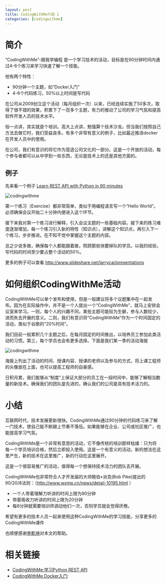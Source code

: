 ```yaml
---
layout: post
title: CodingWithMe介绍-1
categories: [codingwithme]
---
```


# 简介 #

“CodingWithMe”-跟我学编程 是一个学习技术的活动，目标是在90分钟时间内通过4-6个练习来学习快速了解一个技能。

他有两个特性：

* 90分钟一个主题，如“Docker入门”
* 4-6个代码练习，50%以上时间是写代码 

在公司从2009创立这个活动（每月组织一次）以来，已经连续实施了50多次，取得了很不错的效果，积累下了一百多个主题，有力的推动了公司的学习气氛和提高软件开发人员的技术水平。

俗一点讲，其实就是个培训。高大上点讲，勉强算个技术沙龙。但当我们按照自己方法去做它时，我们受益良多。有多个非常有意义的例子，比如最近推进docker在开发人员中的使用。

在公司，我们有意识的将它作为营造公司文化的一部分。这是一个开放的活动，每个参与者都可以从中学到一些东西，无论是技术上的还是其他方面的。

## 例子 ##

先来看一个例子 [Learn REST API with Python in 90 minutes][learnREST]

![codingwithme](http://larrycaiyu.com/blog/images/codingwithme-1.png)

第一个练习（Exercise）都非常简单，类似于用编程语言写一个“Hello World”。必须确保会议开始二十分钟内便进入这个环节。

接下来我对第一个练习进行解释，引入会议主题的一些基础内容。接下来的练习难度逐渐增加，每一个练习引入新的特性（知识点），讲解这个知识点，再引入下一个练习，步步推进。在不知不觉中掌握这个主题的内容。

总之少说多做，确保每个人都能跟着做，照顾那些快要掉队的学员。以我的经验，写代码的时间至少要占整个活动的50%。

更多的例子可以查看 http://www.slideshare.net/larrycai/presentations

# 如何组织CodingWithMe活动 #

CodingWithMe可以单个发布和使用，但是一般建议将多个议题集中在一起发布。因为在实际操作中，并不是一个人提出一个“CodingWithMe”，就马上安排会议室来学习。一则，每个人的兴趣不同，某些主题可能较为生僻，参与人数较少，进而失去开展的意义。二则，我们有意识将“CodingWithMe”作为一个时间固定的活动，类似于谷歌的“20%时间”。

我们目前一般累积几个主题之后，在每月固定的时间推出，以培养员工参加此类活动的习惯。第三，每个学员也会有更多选择。下面是我们某一季的活动海报

![codingwithme](http://larrycaiyu.com/blog/images/codingwithme-3.png)

海报上列出了活动的时间、授课内容、授课的老师以及参与的方式，将上课工程师的头像放在上面，也可以提高工程师的自豪感。

日积月累，我们能够从“制度”上保证大部分的员工在一段时间中，能够了解相当数量的新技术。确保我们的团队是先进的，确认我们的公司是具有技术活力的。

# 小结 #

互联网时代，技术发展更新很快。CodingWithMe通过90分钟的代码练习来了解一门技术，使自己能不断跟上节奏不落伍。如果能够在企业、公司或社区推广，也能提高学习气氛。

CodingWithMe是一个非常有意思的活动，它不像传统的培训那样枯燥：只为将每一个学员培训合格，然后立即投入使用。这是一个有意义的活动，新的想法在这里产生，新的技术在这里推广，新的行动在这里展开。

这是一个很容易推广的活动，值得每一个想保持技术活力的团队去开展。

CodingWithMe也非常符合人才开发届的大师鲍伯•派克(Bob Pike)提出的90/20/8法则：（http://www.wxmp.cn/news/detail-10195.html ）

* 一个人带着理解力听讲的时间上限为90分钟
* 带着吸收力听讲的时间上限为20分钟
* 每8分钟就需要培训师调动他们一次，否则学员就会觉得厌倦。

希望有更多的技术人员一起来使用这种CodingWithMe的学习技能，分享更多的CodingWithMe课件

也顺便感谢[李乾坤](http://qiankunli.github.io/)对本文的帮助。

# 相关链接 #

* [CodingWithMe:学习Python REST API][learnREST]
* [CodingWithMe Docker入门](http://www.slideshare.net/larrycai/learn-docker-in-90-minutes): 

[learnREST]: http://www.slideshare.net/larrycai/learn-rest-apiwithpython

